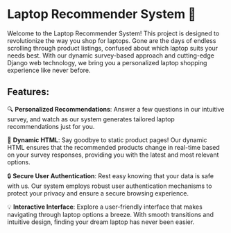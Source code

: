 # Laptop Recommender System 🚀

Welcome to the Laptop Recommender System! This project is designed to revolutionize the way you shop for laptops. Gone are the days of endless scrolling through product listings, confused about which laptop suits your needs best. With our dynamic survey-based approach and cutting-edge Django web technology, we bring you a personalized laptop shopping experience like never before.

## Features:

🔍 **Personalized Recommendations**: Answer a few questions in our intuitive survey, and watch as our system generates tailored laptop recommendations just for you.

🌟 **Dynamic HTML**: Say goodbye to static product pages! Our dynamic HTML ensures that the recommended products change in real-time based on your survey responses, providing you with the latest and most relevant options.

🔒 **Secure User Authentication**: Rest easy knowing that your data is safe with us. Our system employs robust user authentication mechanisms to protect your privacy and ensure a secure browsing experience.

💡 **Interactive Interface**: Explore a user-friendly interface that makes navigating through laptop options a breeze. With smooth transitions and intuitive design, finding your dream laptop has never been easier.

